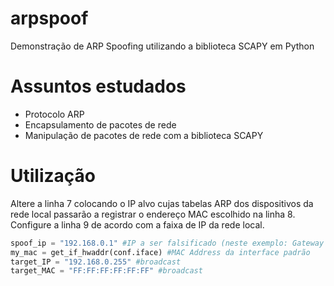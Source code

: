 # arpspoof
Demonstração de ARP Spoofing utilizando a biblioteca SCAPY em Python

# Assuntos estudados
- Protocolo ARP
- Encapsulamento de pacotes de rede
- Manipulação de pacotes de rede com a biblioteca SCAPY

# Utilização
Altere a linha 7 colocando o IP alvo cujas tabelas ARP dos dispositivos da rede local passarão a registrar o endereço MAC escolhido na linha 8.
Configure a linha 9 de acordo com a faixa de IP da rede local.
```Python
spoof_ip = "192.168.0.1" #IP a ser falsificado (neste exemplo: Gateway da rede)
my_mac = get_if_hwaddr(conf.iface) #MAC Address da interface padrão
target_IP = "192.168.0.255" #broadcast
target_MAC = "FF:FF:FF:FF:FF:FF" #broadcast
```
